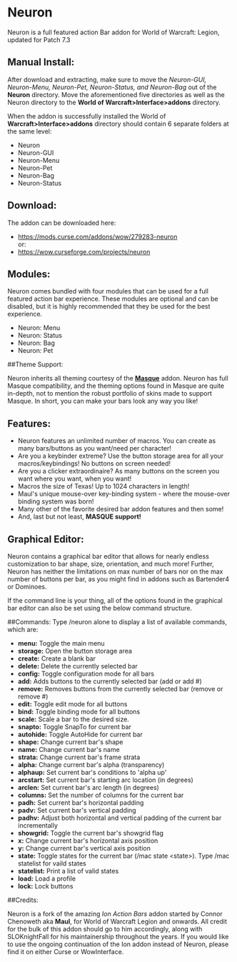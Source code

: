 # Neuron

Neuron is a full featured action Bar addon for World of Warcraft: Legion, updated for Patch 7.3

## Manual Install:
After download and extracting, make sure to move the *Neuron-GUI, Neuron-Menu, Neuron-Pet, Neuron-Status, and Neuron-Bag* out of the **Neuron** directory. Move the aforementioned five directories as well as the Neuron directory to the **World of Warcraft>Interface>addons** directory.

When the addon is successfully installed the World of **Warcraft>Interface>addons** directory should contain 6 separate folders at the same level:
 * Neuron
 * Neuron-GUI
 * Neuron-Menu
 * Neuron-Pet
 * Neuron-Bag
 * Neuron-Status

## Download:
The addon can be downloaded here:
* https://mods.curse.com/addons/wow/279283-neuron  
or:
* https://wow.curseforge.com/projects/neuron


## Modules:
Neuron comes bundled with four modules that can be used for a full featured action bar experience. These modules are optional and can be disabled, but it is highly recommended that they be used for the best experience.

* Neuron: Menu
* Neuron: Status
* Neuron: Bag
* Neuron: Pet

##Theme Support:

Neuron inherits all theming courtesy of the **[Masque](https://mods.curse.com/addons/wow/masque "Masque")** addon. Neuron has full Masque compatibility, and the theming options found in Masque are quite in-depth, not to mention the robust portfolio of skins made to support Masque. In short, you can make your bars look any way you like!


## Features:
* Neuron features an unlimited number of macros. You can create as many bars/buttons as you want/need per character!
* Are you a keybinder extreme? Use the button storage area for all your macros/keybindings! No buttons on screen needed!
* Are you a clicker extraordinaire? As many buttons on the screen you want where you want, when you want!
* Macros the size of Texas! Up to 1024 characters in length!
* Maul's unique mouse-over key-binding system - where the mouse-over binding system was born!
* Many other of the favorite desired bar addon features and then some!
* And, last but not least, **MASQUE support!**


## Graphical Editor:
Neuron contains a graphical bar editor that allows for nearly endless customization to bar shape, size, orientation, and much more! Further, Neuron has neither the limitations on max number of bars nor on the max number of buttons per bar, as you might find in addons such as Bartender4 or Dominoes. 

If the command line is your thing, all of the options found in the graphical bar editor can also be set using the below command structure.


##Commands:
Type /neuron alone to display a list of available commands, which are:

* **menu:** Toggle the main menu
* **storage:** Open the button storage area
* **create:** Create a blank bar
* **delete:** Delete the currently selected bar
* **config:** Toggle configuration mode for all bars
* **add:** Adds buttons to the currently selected bar (add or add #)
* **remove:** Removes buttons from the currently selected bar (remove or remove #)
* **edit:** Toggle edit mode for all buttons
* **bind:** Toggle binding mode for all buttons
* **scale:** Scale a bar to the desired size.
* **snapto:** Toggle SnapTo for current bar
* **autohide:** Toggle AutoHide for current bar
* **shape:** Change current bar's shape
* **name:** Change current bar's name
* **strata:** Change current bar's frame strata
* **alpha:** Change current bar's alpha (transparency)
* **alphaup:** Set current bar's conditions to 'alpha up'
* **arcstart:** Set current bar's starting arc location (in degrees)
* **arclen:** Set current bar's arc length (in degrees)
* **columns:** Set the number of columns for the current bar
* **padh:** Set current bar's horizontal padding
* **padv:** Set current bar's vertical padding
* **padhv:** Adjust both horizontal and vertical padding of the current bar incrementally
* **showgrid:** Toggle the current bar's showgrid flag
* **x:** Change current bar's horizontal axis position
* **y:** Change current bar's vertical axis position
* **state:** Toggle states for the current bar (/mac state &lt;state&gt;). Type /mac statelist for vaild states
* **statelist:** Print a list of valid states
* **load:** Load a profile
* **lock:** Lock buttons




##Credits:

Neuron is a fork of the amazing *Ion Action Bars* addon started by Connor Chenoweth aka **Maul**, for World of Warcraft Legion and onwards. All credit for the bulk of this addon should go to him accordingly, along with SLOKnightFall for his maintainership throughout the years. If you would like to use the ongoing continuation of the Ion addon instead of Neuron, please find it on either Curse or WowInterface.